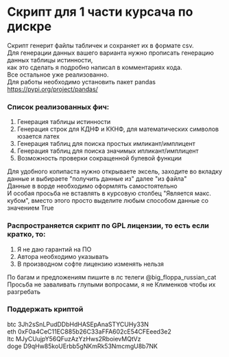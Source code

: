 # Скрипт для 1 части курсача по дискре
Скрипт генерит файлы табличек и сохраняет их в формате csv.<br>
Для генерации данных вашего варианта нужно прописать генерацию данных таблицы истинности,<br> 
как это сделать я подробно написал в комментариях кода.<br>
Все остальное уже реализованно.<br>
Для работы необходимо установить пакет pandas<br>
https://pypi.org/project/pandas/<br>

### Список реализованных фич:
1) Генерация таблицы истинности
2) Генерация строк для КДНФ и ККНФ, для математических символов юзается латех
2) Генерация таблиц для поиска простых имликант/имплицент
3) Генерация таблиц для поиска значимых ипликант/имплицент
4) Возможность проверки сокращенной булевой функции

Для удобного копипаста нужно открываете эксель, заходите во вкладку данные и выбираете "получить данные из" далее "из файла"<br>
Данные в ворде необходимо оформлять самостоятельно<br>
И особая просьба не вставлять в курсовую столбец "Является макс. кубом", вместо этого просто выделите любым способом данные со значением True

### Распространяется скрипт по GPL лицензии, то есть если кратко, то:
1. Я не даю гарантий на ПО
2. Автора необходимо указывать
3. В производном софте лицензию изменять нельзя

По багам и предложениям пишите в лс телеги @big_floppa_russian_cat<br>
Просьба не заваливать глупыми вопросами, я не Клименков чтобы их разгребать<br>

### Поддержать криптой
btc 3Jh2sSnLPudDDbHdHASEpAnaSTYCUHy33N<br>
eth 0xF0a4CeC11EC885b26C33aFFA602cE54CFEeed3e2<br>
ltc MJyCUujpY56QFuzAzYzHws2RboievMQtVz<br>
doge D9qHw85koUErbb5gNKmRk53NmcmgU8b7NK<br>
